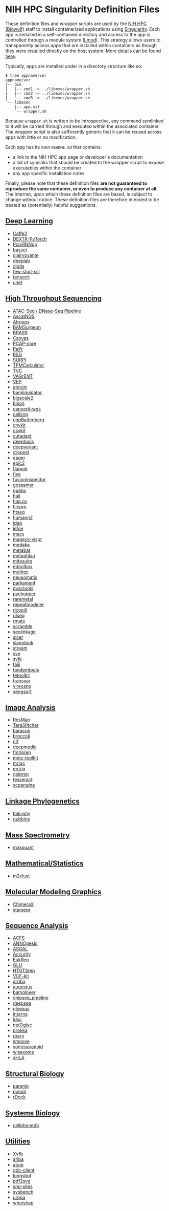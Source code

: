 # NIH HPC Singularity Definition Files                                                                
These definition files and wrapper scripts are used by the [NIH HPC (Biowulf)](https://hpc.nih.gov/) staff to install containerized applications using [Singularity](https://github.com/sylabs/singularity). Each app is installed in a self-contained directory and access to the app is controlled through a module system ([Lmod](https://github.com/TACC/Lmod)). This strategy allows users to transparently access apps that are installed within containers as though they were installed directly on the host system. More details can be found [here](https://hpc.nih.gov/apps/singularity.html#bind-stationary).

Typically, apps are installed under in a directory structure like so:

```
$ tree appname/ver
appname/ver
|-- bin
|   |-- cmd1 -> ../libexec/wrapper.sh
|   |-- cmd2 -> ../libexec/wrapper.sh
|   `-- cmd3 -> ../libexec/wrapper.sh
`-- libexec
    |-- app.sif
    `-- wrapper.sh
```
Because `wrapper.sh` is written to be introspective, any command symlinked to it will be carried through and executed within the associated container. The wrapper script is also sufficiently generic that it can be reused across apps with little or no modification.

Each app has its own `README.md` that contains:
- a link to the NIH HPC app page or developer's documentation
- a list of symlinks that should be created to the wrapper script to expose executables within the container
- any app specific installation notes

Finally, please note that these definition files **are not guaranteed to reproduce the same container, or even to produce any container at all**. The internet, upon which these definition files are based, is subject to change without notice. These definition files are therefore intended to be treated as (potentially) helpful suggestions.

## [Deep Learning](/deep-learning)
- [Caffe2](/deep-learning/caffe2)
- [DEXTR-PyTorch](/deep-learning/dextr-pytorch)
- [PolyRNNpp](/deep-learning/polyrnnpp)
- [basset](/deep-learning/basset)
- [clairvoyante](/deep-learning/clairvoyante)
- [deeplab](/deep-learning/deeplab)
- [digits](/deep-learning/digits)
- [few-shot-ssl](/deep-learning/few-shot-ssl)
- [tensorrt](/deep-learning/tensorrt)
- [unet](/deep-learning/unet)
 
## [High Throughput Sequencing](/high-throughput-sequencing)
- [ATAC-Seq / DNase-Seq Pipeline](/high-throughput-sequencing/atac_dnase_pipelines)
- [AscatNGS](/high-throughput-sequencing/ascatngs)
- [Atropos](/high-throughput-sequencing/atropos)
- [BAMSurgeon](/high-throughput-sequencing/bamsurgeon)
- [BRASS](/high-throughput-sequencing/brass)
- [Canvas](/high-throughput-sequencing/canvas)
- [PCAP-core](/high-throughput-sequencing/pcap-core)
- [PePr](/high-throughput-sequencing/pepr)
- [RSD](/high-throughput-sequencing/rsd)
- [SURPI](/high-throughput-sequencing/surpi)
- [TPMCalculator](/high-throughput-sequencing/tpmcalculator)
- [TVC](/high-throughput-sequencing/tvc)
- [VAGrENT](/high-throughput-sequencing/vagrent)
- [VEP](/high-throughput-sequencing/vep)
- [abruijn](/high-throughput-sequencing/abruijn)
- [bamliquidator](/high-throughput-sequencing/bamliquidator)
- [bigscale2](/high-throughput-sequencing/bigscale2)
- [bison](/high-throughput-sequencing/bison)
- [cancerit-wgs](/high-throughput-sequencing/cancerit-wgs)
- [cellsnp](/high-throughput-sequencing/cellsnp)
- [cgpBattenberg](/high-throughput-sequencing/cgpbattenberg)
- [cnvkit](/high-throughput-sequencing/cnvkit)
- [csvkit](/high-throughput-sequencing/csvkit)
- [cutadapt](/high-throughput-sequencing/cutadapt)
- [deeptools](/high-throughput-sequencing/deeptools)
- [deepvariant](/high-throughput-sequencing/deepvariant)
- [dropest](/high-throughput-sequencing/dropest)
- [eager](/high-throughput-sequencing/eager)
- [epic2](/high-throughput-sequencing/epic2)
- [flappie](/high-throughput-sequencing/flappie)
- [flye](/high-throughput-sequencing/flye)
- [fusioninspector](/high-throughput-sequencing/fusioninspector)
- [gossamer](/high-throughput-sequencing/gossamer)
- [guppy](/high-throughput-sequencing/guppy)
- [hail](/high-throughput-sequencing/hail)
- [hap.py](/high-throughput-sequencing/hap.py)
- [hicpro](/high-throughput-sequencing/hicpro)
- [htseq](/high-throughput-sequencing/htseq)
- [humann2](/high-throughput-sequencing/humann2)
- [idep](/high-throughput-sequencing/idep)
- [lefse](/high-throughput-sequencing/lefse)
- [macs](/high-throughput-sequencing/macs)
- [mageck-vispr](/high-throughput-sequencing/mageck-vispr)
- [medaka](/high-throughput-sequencing/medaka)
- [metabat](/high-throughput-sequencing/metabat)
- [metaphlan](/high-throughput-sequencing/metaphlan)
- [mitosuite](/high-throughput-sequencing/mitosuite)
- [mtoolbox](/high-throughput-sequencing/mtoolbox)
- [multiqc](/high-throughput-sequencing/multiqc)
- [neusomatic](/high-throughput-sequencing/neusomatic)
- [parliament](/high-throughput-sequencing/parliament)
- [pvactools](/high-throughput-sequencing/pvactools)
- [pychopper](/high-throughput-sequencing/pychopper)
- [raremetal](/high-throughput-sequencing/raremetal)
- [repeatmodeler](/high-throughput-sequencing/repeatmodeler)
- [ricopili](/high-throughput-sequencing/ricopili)
- [rilseq](/high-throughput-sequencing/rilseq)
- [rmats](/high-throughput-sequencing/rmats)
- [scramble](/high-throughput-sequencing/scramble)
- [seqlinkage](/high-throughput-sequencing/seqlinkage)
- [sicer](/high-throughput-sequencing/sicer)
- [slamdunk](/high-throughput-sequencing/slamdunk)
- [stream](/high-throughput-sequencing/stream)
- [sve](/high-throughput-sequencing/sve)
- [svtk](/high-throughput-sequencing/svtk)
- [taiji](/high-throughput-sequencing/taiji)
- [tandemtools](/high-throughput-sequencing/tandemtools)
- [tetoolkit](/high-throughput-sequencing/tetoolkit)
- [transvar](/high-throughput-sequencing/transvar)
- [vireosnp](/high-throughput-sequencing/vireosnp)
- [xengsort](/high-throughput-sequencing/xengsort)
 
## [Image Analysis](/image-analysis)
- [ResMap](/image-analysis/resmap)
- [TeraStitcher](/image-analysis/terastitcher)
- [baracus](/image-analysis/baracus)
- [broccoli](/image-analysis/broccoli)
- [ctf](/image-analysis/ctf)
- [deepmedic](/image-analysis/deepmedic)
- [fmriprep](/image-analysis/fmriprep)
- [minc-toolkit](/image-analysis/minc-toolkit)
- [mriqc](/image-analysis/mriqc)
- [mrtrix](/image-analysis/mrtrix)
- [qsiprep](/image-analysis/qsiprep)
- [tesseract](/image-analysis/tesseract)
- [xcpengine](/image-analysis/xcpengine)
 
## [Linkage Phylogenetics](/linkage-phylogenetics)
- [bali-phy](/linkage-phylogenetics/bali-phy)
- [gubbins](/linkage-phylogenetics/gubbins)
 
## [Mass Spectrometry](/mass-spectrometry)
- [maxquant](/mass-spectrometry/maxquant)
 
## [Mathematical/Statistics](/mathematical-statistics)
- [m2clust](/mathematical-statistics/m2clust)
 
## [Molecular Modeling Graphics](/molecular-modeling-graphics)
- [ChimeraX](/molecular-modeling-graphics/chimerax)
- [starseqr](/molecular-modeling-graphics/starseqr)
 
## [Sequence Analysis](/sequence-analysis)
- [ACFS](/sequence-analysis/acfs)
- [ANNOgesic](/sequence-analysis/annogesic)
- [ASGAL](/sequence-analysis/asgal)
- [Accurity](/sequence-analysis/accurity)
- [EukRep](/sequence-analysis/eukrep)
- [GLU](/sequence-analysis/glu)
- [HTGTSrep](/sequence-analysis/htgtsrep)
- [VCF-kit](/sequence-analysis/vcf-kit)
- [arriba](/sequence-analysis/arriba)
- [augustus](/sequence-analysis/augustus)
- [bamgineer](/sequence-analysis/bamgineer)
- [chipseq_pipeline](/sequence-analysis/chipseq_pipeline)
- [deepsea](/sequence-analysis/deepsea)
- [glnexus](/sequence-analysis/glnexus)
- [intarna](/sequence-analysis/intarna)
- [ldsc](/sequence-analysis/ldsc)
- [netOglyc](/sequence-analysis/netoglyc)
- [prokka](/sequence-analysis/prokka)
- [roary](/sequence-analysis/roary)
- [smoove](/sequence-analysis/smoove)
- [sonicparanoid](/sequence-analysis/sonicparanoid)
- [wisexome](/sequence-analysis/wisexome)
- [xHLA](/sequence-analysis/xhla)
 
## [Structural Biology](/structural-biology)
- [parsnip](/structural-biology/parsnip)
- [pymol](/structural-biology/pymol)
- [rDock](/structural-biology/rdock)
 
## [Systems Biology](/systems-biology)
- [cellphonedb](/systems-biology/cellphonedb)
 
## [Utilities](/utilities)
- [Xvfb](/utilities/xvfb)
- [ariba](/utilities/ariba)
- [atom](/utilities/atom)
- [gdc-client](/utilities/gdc-client)
- [longshot](/utilities/longshot)
- [pdf2svg](/utilities/pdf2svg)
- [snp-sites](/utilities/snp-sites)
- [sysbench](/utilities/sysbench)
- [uropa](/utilities/uropa)
- [whatshap](/utilities/whatshap)
 
